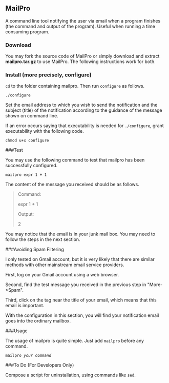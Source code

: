 ## MailPro
A command line tool notifying the user via email when a program finishes (the command and output of the program). Useful when running a time consuming program.

### Download

You may fork the source code of MailPro or simply download and extract **mailpro.tar.gz** to use MailPro. The following instructions work for both.

### Install (more precisely, configure)

<code>cd</code> to the folder containing mailpro. Then run <code>configure</code> as follows.

<code>./configure</code>

Set the email address to which you wish to send the notification and the subject (title) of the notification according to the guidance of the message shown on command line.

If an error occurs saying that executability is needed for <code>./configure</code>, grant executability with the following code.

<code>chmod u+x configure</code>

###Test

You may use the following command to test that mailpro has been successfully configured.

<code>mailpro expr 1 + 1</code>

The content of the message you received should be as follows.

> Command:
> 
> expr 1 + 1
> 
> Output:
> 
> 2

You may notice that the email is in your junk mail box. You may need to follow the steps in the next section.

###Avoiding Spam Filtering

I only tested on Gmail account, but it is very likely that there are similar methods with other mainstream email service providers.

First, log on your Gmail account using a web browser.

Second, find the test message you received in the previous step in "More->Spam".

Third, click on the tag near the title of your email, which means that this email is important.

With the configuration in this section, you will find your notification email goes into the ordinary mailbox.

###Usage

The usage of mailpro is quite simple. Just add <code>mailpro</code> before any command.

<code>mailpro _your command_</code>

###To Do (For Developers Only)

Compose a script for uninstallation, using commands like <code>sed</code>.
